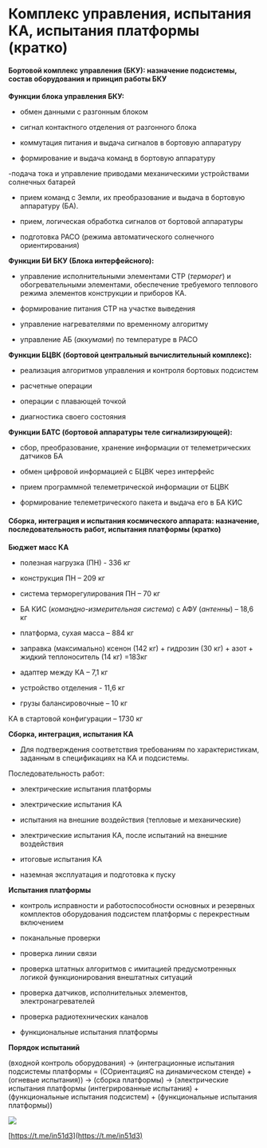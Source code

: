 # Комплекс управления, испытания КА, испытания платформы \(кратко\)

#### Бортовой комплекс управления \(БКУ\): назначение подсистемы, состав оборудования и принцип работы БКУ <a id="&#x411;&#x43E;&#x440;&#x442;&#x43E;&#x432;&#x43E;&#x439;-&#x43A;&#x43E;&#x43C;&#x43F;&#x43B;&#x435;&#x43A;&#x441;-&#x443;&#x43F;&#x440;&#x430;&#x432;&#x43B;&#x435;&#x43D;&#x438;&#x44F;-(&#x411;&#x41A;&#x423;):-&#x43D;&#x430;&#x437;&#x43D;&#x430;&#x447;&#x435;&#x43D;&#x438;&#x435;-&#x43F;&#x43E;&#x434;&#x441;&#x438;&#x441;&#x442;&#x435;&#x43C;&#x44B;,-&#x441;&#x43E;&#x441;&#x442;&#x430;&#x432;-&#x43E;&#x431;&#x43E;&#x440;&#x443;&#x434;&#x43E;&#x432;&#x430;&#x43D;&#x438;&#x44F;-&#x438;-&#x43F;&#x440;&#x438;&#x43D;&#x446;&#x438;&#x43F;-&#x440;&#x430;&#x431;&#x43E;&#x442;&#x44B;-&#x411;&#x41A;&#x423;"></a>

**Функции блока управления БКУ:**

- обмен данными с разгонным блоком

- сигнал контактного отделения от разгонного блока

- коммутация питания и выдача сигналов в бортовую аппаратуру

- формирование и выдача команд в бортовую аппаратуру

-подача тока и управление приводами механическими устройствами солнечных батарей

- прием команд с Земли, их преобразование и выдача в бортовую аппаратуру \(БА\).

- прием, логическая обработка сигналов от бортовой аппаратуры

- подготовка РАСО \(режима автоматического солнечного ориентирования\)

**Функции БИ БКУ \(Блока интерфейсного\):**

- управление исполнительными элементами СТР \(_терморег_\) и обогревательными элементами, обеспечение требуемого теплового режима элементов конструкции и приборов КА.

- формирование питания СТР на участке выведения

- управление нагревателями по временному алгоритму

- управление АБ \(_аккумами_\) по температуре в РАСО

**Функции БЦВК \(бортовой центральный вычислительный комплекс\):**

- реализация алгоритмов управления и контроля бортовых подсистем

- расчетные операции

- операции с плавающей точкой

- диагностика своего состояния 

**Функции БАТС \(бортовой аппаратуры теле сигнализирующей\):**

- сбор, преобразование, хранение информации от телеметрических датчиков БА

- обмен цифровой информацией с БЦВК через интерфейс

- прием программной телеметрической информации от БЦВК

- формирование телеметрического пакета и выдача его в БА КИС

#### Сборка, интеграция и испытания космического аппарата: назначение, последовательность работ, испытания платформы \(кратко\) <a id="&#x421;&#x431;&#x43E;&#x440;&#x43A;&#x430;,-&#x438;&#x43D;&#x442;&#x435;&#x433;&#x440;&#x430;&#x446;&#x438;&#x44F;-&#x438;-&#x438;&#x441;&#x43F;&#x44B;&#x442;&#x430;&#x43D;&#x438;&#x44F;-&#x43A;&#x43E;&#x441;&#x43C;&#x438;&#x447;&#x435;&#x441;&#x43A;&#x43E;&#x433;&#x43E;-&#x430;&#x43F;&#x43F;&#x430;&#x440;&#x430;&#x442;&#x430;:-&#x43D;&#x430;&#x437;&#x43D;&#x430;&#x447;&#x435;&#x43D;&#x438;&#x435;,-&#x43F;&#x43E;&#x441;&#x43B;&#x435;&#x434;&#x43E;&#x432;&#x430;&#x442;&#x435;&#x43B;&#x44C;&#x43D;&#x43E;&#x441;&#x442;&#x44C;-&#x440;&#x430;&#x431;&#x43E;&#x442;,-&#x438;&#x441;&#x43F;&#x44B;&#x442;&#x430;&#x43D;&#x438;&#x44F;-&#x43F;&#x43B;&#x430;&#x442;&#x444;&#x43E;&#x440;&#x43C;&#x44B;-(&#x43A;&#x440;&#x430;&#x442;&#x43A;&#x43E;)"></a>

**Бюджет масс КА** 

- полезная нагрузка \(ПН\) - 336 кг

- конструкция ПН – 209 кг

- система терморегулирования ПН – 70 кг

- БА КИС \(_командно-измерительная система_\) с АФУ \(_антенны_\) – 18,6 кг

- платформа, сухая масса – 884 кг

- заправка \(максимально\) ксенон \(142 кг\) + гидрозин \(30 кг\) + азот + жидкий теплоноситель \(14 кг\) =183кг

- адаптер между КА – 7,1 кг

- устройство отделения - 11,6 кг

- грузы балансировочные – 10 кг

КА в стартовой конфигурации – 1730 кг

**Сборка, интеграция, испытания КА**

- Для подтверждения соответствия требованиям по характеристикам, заданным в спецификациях на КА и подсистемы.

Последовательность работ:

- электрические испытания платформы

- электрические испытания КА

- испытания на внешние воздействия \(тепловые и механические\)

- электрические испытания КА, после испытаний на внешние воздействия

- итоговые испытания КА

- наземная эксплуатация и подготовка к пуску

**Испытания платформы**

- контроль исправности и работоспособности основных и резервных комплектов оборудования подсистем платформы с перекрестным включением

- поканальные проверки

- проверка линии связи

- проверка штатных алгоритмов с имитацией предусмотренных логикой функционирования внештатных ситуаций

- проверка датчиков, исполнительных элементов, электронагревателей

- проверка радиотехнических каналов

- функциональные испытания платформы

**Порядок испытаний**

\(входной контроль оборудования\) -&gt; \(интеграционные испытания подсистемы платформы = \(СОриентацияС на динамическом стенде\) + \(огневые испытания\)\) -&gt; \(сборка платформы\) -&gt; \(электрические испытания платформы \(интегрированные испытания\) + \(функциональные испытания подсистем\) + \(функциональные испытания платформы\)\)

![](https://telegra.ph/file/3eff67b68117d6eb855d8.png)

[https://t.me/in51d3](https://t.me/in51d3)

